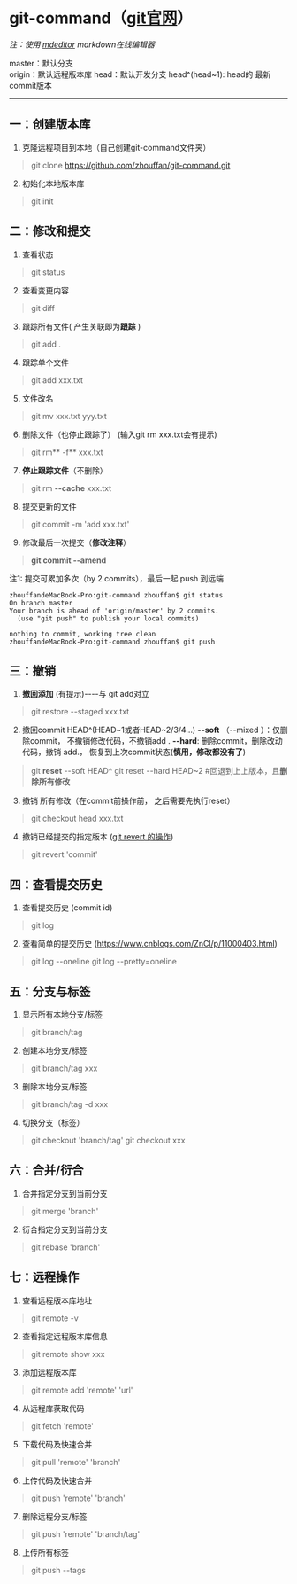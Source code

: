 # git-command（[git官网](https://git-scm.com/book/zh/v2 "git官网")）
*注：使用 [mdeditor](http://www.mdeditor.com/ "mdeditor") markdown在线编辑器*

master：默认分支    
origin：默认远程版本库
head：默认开发分支
head^(head~1): head的 最新commit版本

------------


## 一：创建版本库
1. 克隆远程项目到本地（自己创建git-command文件夹）
>git clone https://github.com/zhouffan/git-command.git

2. 初始化本地版本库
> git init

## 二：修改和提交
1. 查看状态
> git status

2. 查看变更内容
> git diff

3. 跟踪所有文件( 产生关联即为**跟踪** )
> git add .

4. 跟踪单个文件
> git add xxx.txt

5. 文件改名
> git mv xxx.txt yyy.txt

6. 删除文件（也停止跟踪了） (输入git rm xxx.txt会有提示)
> git rm** -f** xxx.txt

7. **停止跟踪文件**（不删除）
> git rm **--cache** xxx.txt

8. 提交更新的文件
> git commit -m 'add xxx.txt'

9. 修改最后一次提交（**修改注释**）
> **git commit --amend**


注1: 提交可累加多次（by 2 commits），最后一起 push 到远端
```shell
zhouffandeMacBook-Pro:git-command zhouffan$ git status
On branch master
Your branch is ahead of 'origin/master' by 2 commits.
  (use "git push" to publish your local commits)

nothing to commit, working tree clean
zhouffandeMacBook-Pro:git-command zhouffan$ git push
```
## 三：撤销

1.   **撤回添加** (有提示)----与 git add对立
 > git restore --staged  xxx.txt

2. 撤回commit
	HEAD^(HEAD~1或者HEAD~2/3/4...)
	**--soft**  （--mixed ）：仅删除commit， 不撤销修改代码，不撤销add .
	**--hard**: 删除commit，删除改动代码，撤销 add.， 恢复到上次commit状态(**慎用，修改都没有了**)
 > git **reset** --soft HEAD^
    git reset --hard HEAD~2     #回退到上上版本，且**删除所有修改**

3. 撤销 所有修改（在commit前操作前， 之后需要先执行reset）
> git checkout head xxx.txt

4. 撤销已经提交的指定版本 ([git revert 的操作](https://www.jianshu.com/p/5e7ee87241e4 "git revert 的操作"))
> git revert 'commit'

## 四：查看提交历史
1. 查看提交历史 (commit id)
> git log

2. 查看简单的提交历史 (https://www.cnblogs.com/ZnCl/p/11000403.html)
> git log  --oneline
> git log --pretty=oneline

## 五：分支与标签

1. 显示所有本地分支/标签
> git branch/tag

2. 创建本地分支/标签
> git branch/tag xxx

3. 删除本地分支/标签
> git branch/tag -d xxx

4.  切换分支（标签）
> git checkout 'branch/tag'
> git checkout xxx

## 六：合并/衍合
 1. 合并指定分支到当前分支
 > git merge 'branch'

 2. 衍合指定分支到当前分支
 > git rebase 'branch'

## 七：远程操作

1. 查看远程版本库地址
 > git remote -v

2. 查看指定远程版本库信息
> git remote show xxx

3. 添加远程版本库
> git remote add 'remote' 'url'

4. 从远程库获取代码
> git fetch 'remote'

5. 下载代码及快速合并
> git pull 'remote' 'branch'

6. 上传代码及快速合并
> git push 'remote' 'branch'

7. 删除远程分支/标签
> git push 'remote' 'branch/tag'

8. 上传所有标签
> git push --tags



